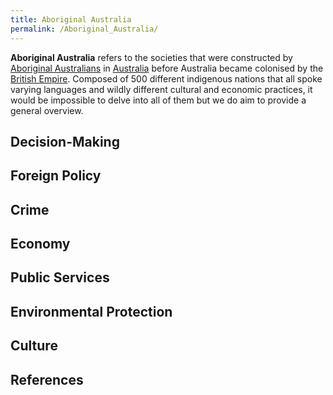 ```yaml
---
title: Aboriginal Australia
permalink: /Aboriginal_Australia/
---
```


**Aboriginal Australia** refers to the societies that were constructed
by [Aboriginal Australians](Aboriginal_Australians.md "wikilink") in
[Australia](Australia.md "wikilink") before Australia became colonised by
the [British Empire](British_Empire.md "wikilink"). Composed of 500
different indigenous nations that all spoke varying languages and wildly
different cultural and economic practices, it would be impossible to
delve into all of them but we do aim to provide a general overview.

## Decision-Making

## Foreign Policy

## Crime

## Economy

## Public Services

## Environmental Protection

## Culture

## References

<references />